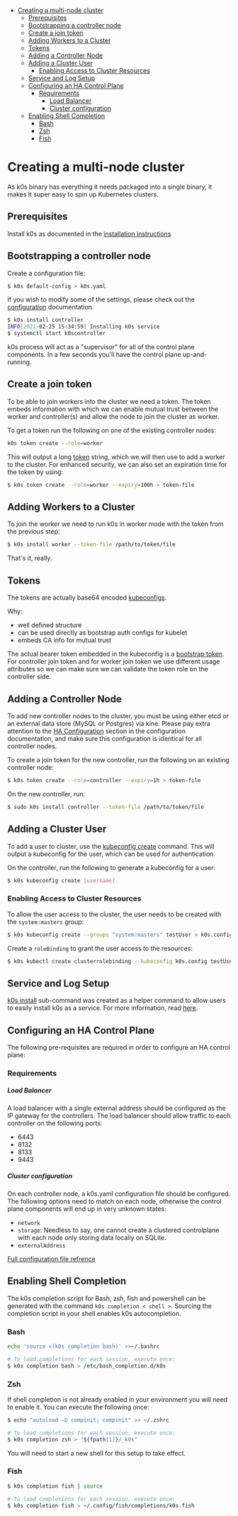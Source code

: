 - [Creating a multi-node cluster](#creating-a-multi-node-cluster)
  - [Prerequisites](#prerequisites)
  - [Bootstrapping a controller node](#bootstrapping-a-controller-node)
  - [Create a join token](#create-a-join-token)
  - [Adding Workers to a Cluster](#adding-workers-to-a-cluster)
  - [Tokens](#tokens)
  - [Adding a Controller Node](#adding-a-controller-node)
  - [Adding a Cluster User](#adding-a-cluster-user)
    - [Enabling Access to Cluster Resources](#enabling-access-to-cluster-resources)
  - [Service and Log Setup](#service-and-log-setup)
  - [Configuring an HA Control Plane](#configuring-an-ha-control-plane)
    - [Requirements](#requirements)
        - [Load Balancer](#load-balancer)
        - [Cluster configuration](#cluster-configuration)
  - [Enabling Shell Completion](#enabling-shell-completion)
    - [Bash](#bash)
    - [Zsh](#zsh)
    - [Fish](#fish)


# Creating a multi-node cluster

As k0s binary has everything it needs packaged into a single binary, it makes it super easy to spin up Kubernetes clusters.

## Prerequisites

Install k0s as documented in the [installation instructions](install.md)


## Bootstrapping a controller node

Create a configuration file:

```sh
$ k0s default-config > k0s.yaml

```
If you wish to modify some of the settings, please check out the [configuration](configuration.md) documentation.

```sh
$ k0s install controller 
INFO[2021-02-25 15:34:59] Installing k0s service
$ systemctl start k0scontroller
```

k0s process will act as a "supervisor" for all of the control plane components. 
In a few seconds you'll have the control plane up-and-running.

## Create a join token

To be able to join workers into the cluster we need a token. The token embeds information with which we can enable mutual trust between the worker and controller(s) and allow the node to join the cluster as worker.

To get a token run the following on one of the existing controller nodes:
```sh
k0s token create --role=worker
```

This will output a long [token](#tokens) string, which we will then use to add a worker to the cluster. For enhanced security, we can also set an expiration time for the token by using:
```sh
$ k0s token create --role=worker --expiry=100h > token-file
```


## Adding Workers to a Cluster

To join the worker we need to run k0s in worker mode with the token from the previous step:
```sh
$ k0s install worker --token-file /path/to/token/file
```

That's it, really.

## Tokens

The tokens are actually base64 encoded [kubeconfigs](https://kubernetes.io/docs/tasks/access-application-cluster/configure-access-multiple-clusters/). 

Why:
- well defined structure
- can be used directly as bootstrap auth configs for kubelet
- embeds CA info for mutual trust

The actual bearer token embedded in the kubeconfig is a [bootstrap token](https://kubernetes.io/docs/reference/access-authn-authz/bootstrap-tokens/). For controller join token and for worker join token we use different usage attributes so we can make sure we can validate the token role on the controller side.


## Adding a Controller Node

To  add new controller nodes to the cluster, you must be using either etcd or an external data store (MySQL or Postgres) via kine. Please pay extra attention to the [HA Configuration](configuration.md#configuring-an-ha-control-plane) section in the configuration documentation, and make sure this configuration is identical for all controller nodes.

To create a join token for the new controller, run the following on an existing controller node:
```sh
$ k0s token create --role=controller --expiry=1h > token-file
```

On the new controller, run:
```sh
$ sudo k0s install controller --token-file /path/to/token/file
```

## Adding a Cluster User

To add a user to cluster, use the [kubeconfig create](cli/k0s_kubeconfig_create.md) command.
This will output a kubeconfig for the user, which can be used for authentication.

On the controller, run the following to generate a kubeconfig for a user:

```sh
$ k0s kubeconfig create [username]
```

### Enabling Access to Cluster Resources
To allow the user access to the cluster, the user needs to be created with the `system:masters` group:
```sh
$ k0s kubeconfig create --groups "system:masters" testUser > k0s.config
```

Create a `roleBinding` to grant the user access to the resources:
```sh
$ k0s kubectl create clusterrolebinding --kubeconfig k0s.config testUser-admin-binding --clusterrole=admin --user=testUser
```

## Service and Log Setup
[k0s install](cli/k0s_install.md) sub-command was created as a helper command to allow users to easily install k0s as a service.
For more information, read [here](install.md).

## Configuring an HA Control Plane

The following pre-requisites are required in order to configure an HA control plane:
 
### Requirements
##### Load Balancer
A load balancer with a single external address should be configured as the IP gateway for the controllers.
The load balancer should allow traffic to each controller on the following ports:

- 6443
- 8132
- 8133
- 9443

##### Cluster configuration
On each controller node, a k0s.yaml configuration file should be configured.
The following options need to match on each node, otherwise the control plane components will end up in very unknown states:

- `network`
- `storage`: Needless to say, one cannot create a clustered controlplane with each node only storing data locally on SQLite.
- `externalAddress`

[Full configuration file refrence](configuration.md)
  

## Enabling Shell Completion
The k0s completion script for Bash, zsh, fish and powershell can be generated with the command `k0s completion < shell >`. Sourcing the completion script in your shell enables k0s autocompletion.
### Bash
```sh
echo 'source <(k0s completion bash)' >>~/.bashrc
```

```sh
# To load completions for each session, execute once:
$ k0s completion bash > /etc/bash_completion.d/k0s
```
### Zsh

If shell completion is not already enabled in your environment you will need
to enable it.  You can execute the following once:
```sh
$ echo "autoload -U compinit; compinit" >> ~/.zshrc
```
```sh
# To load completions for each session, execute once:
$ k0s completion zsh > "${fpath[1]}/_k0s"
```
You will need to start a new shell for this setup to take effect.

### Fish
```sh
$ k0s completion fish | source
```
```sh
# To load completions for each session, execute once:
$ k0s completion fish > ~/.config/fish/completions/k0s.fish
```

